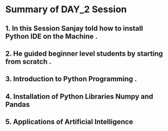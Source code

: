 # Summary of DAY_2 Session
## 1. In this Session Sanjay told how to install Python IDE on the Machine . 
## 2. He guided beginner level students by starting from scratch .
## 3. Introduction to Python Programming .

## 4. Installation of Python Libraries Numpy and Pandas
## 5. Applications of Artificial Intelligence

